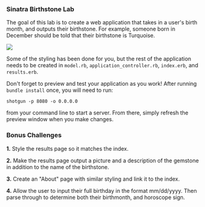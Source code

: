 

### Sinatra Birthstone Lab



The goal of this lab is to create a web application that takes in a user's birth month, and outputs their birthstone. For example, someone born in December should be told that their birthstone is Turquoise. 


<img src='http://abigailsjewelbox.com/sitefiles/wp-content/uploads/2016/12/birthstonechart.jpg'>

Some of the styling has been done for you, but the rest of the application needs to be created in `model.rb`, `application_controller.rb`, `index.erb`, and `results.erb`.

Don't forget to preview and test your application as you work! After running `bundle install` once, you will need to run:

`shotgun -p 8080 -o 0.0.0.0` 

from your command line to start a server. From there, simply refresh the preview window when you make changes. 



### Bonus Challenges

**1.** Style the results page so it matches the index.

**2.** Make the results page output a picture and a description of the gemstone in addition to the name of the birthstone.

**3.** Create an "About" page with similar styling and link it to the index.

**4.** Allow the user to input their full birthday in the format mm/dd/yyyy. Then parse through to determine both their birthmonth, and horoscope sign. 



